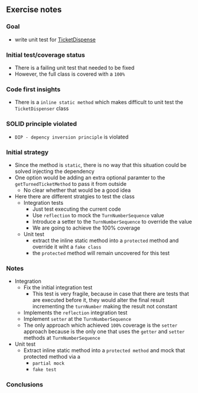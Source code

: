 ## Exercise notes
### Goal
- write unit test for [TicketDispense](./src/TurnTicketDispenser/TicketDispenser.php)

### Initial test/coverage status
- There is a failing unit test that needed to be fixed
- However, the full class is covered with a `100%`

### Code first insights
- There is a `inline static method` which makes difficult to unit test the `TicketDispenser` class

### SOLID principle violated
- `DIP - depency inversion principle` is violated

### Initial strategy
- Since the method is `static`, there is no way that this situation could be solved injecting the dependency
- One option would be adding an extra optional paramter to the `getTurnedTicketMethod` to pass it from outside
    - No clear whether that would be a good idea
- Here there are different stratgies to test the class
    - Integration tests
        - Just test executing the current code
        - Use `reflection` to mock the `TurnNumberSequence` value
        - Introduce a setter to the `TurnNumberSequence` to override the value
        - We are going to achieve the 100% coverage
    - Unit test
        - extract the inline static method into a `protected` method and override it wiht a `fake class`
        - the `protected` method will remain uncovered for this test

### Notes
- Integration
    - Fix the initial integration test
        - This test is very fragile, because in case that there are tests that are executed before it, they would alter the final result incrementing the `turnNumber` making the result not constant
    - Implements the `reflection` integration test
    - Implement `setter` at the `TurnNumberSequence`
    - The only approach which achieved `100%` coverage is the `setter` approach because is the only one that uses the `getter` and `setter` methods at `TurnNumberSequence`
- Unit test
    - Extract inline static method into a `protected method` and mock that protected method via a
        - `partial mock`
        - `fake test`

### Conclusions
